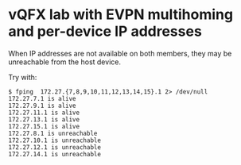 # vQFX lab with EVPN multihoming and per-device IP addresses

When IP addresses are not available on both members, they may be
unreachable from the host device.

Try with:

```console
$ fping  172.27.{7,8,9,10,11,12,13,14,15}.1 2> /dev/null
172.27.7.1 is alive
172.27.9.1 is alive
172.27.11.1 is alive
172.27.13.1 is alive
172.27.15.1 is alive
172.27.8.1 is unreachable
172.27.10.1 is unreachable
172.27.12.1 is unreachable
172.27.14.1 is unreachable
```
